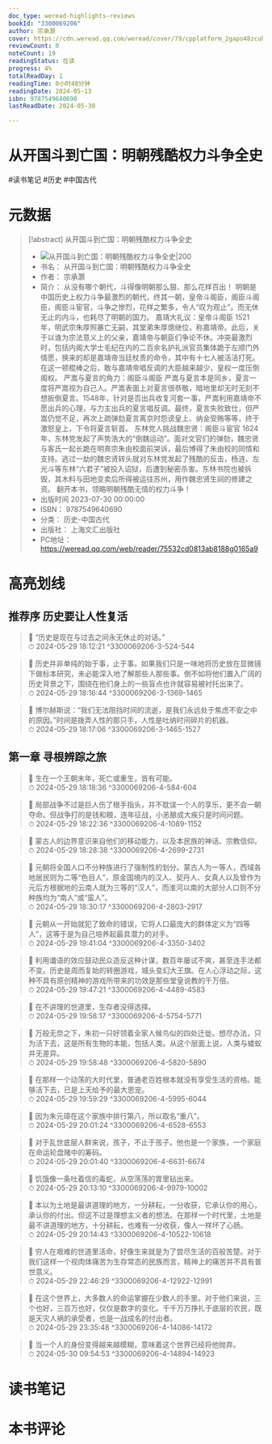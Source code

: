 ```yaml
---
doc_type: weread-highlights-reviews
bookId: "3300069206"
author: 宗承灏
cover: https://cdn.weread.qq.com/weread/cover/79/cpplatform_2gapo48zcuhqc9wb1cvkew/t7_cpplatform_2gapo48zcuhqc9wb1cvkew1693190002.jpg
reviewCount: 0
noteCount: 19
readingStatus: 在读
progress: 4%
totalReadDay: 1
readingTime: 0小时48分钟
readingDate: 2024-05-13
isbn: 9787549640690
lastReadDate: 2024-05-30

---
```


# 从开国斗到亡国：明朝残酷权力斗争全史


#读书笔记 #历史 #中国古代

# 元数据
> [!abstract] 从开国斗到亡国：明朝残酷权力斗争全史
> - ![ 从开国斗到亡国：明朝残酷权力斗争全史|200](https://cdn.weread.qq.com/weread/cover/79/cpplatform_2gapo48zcuhqc9wb1cvkew/t7_cpplatform_2gapo48zcuhqc9wb1cvkew1693190002.jpg)
> - 书名： 从开国斗到亡国：明朝残酷权力斗争全史
> - 作者： 宗承灏
> - 简介： 从没有哪个朝代，斗得像明朝那么狠、那么花样百出！
明朝是中国历史上权力斗争最激烈的朝代，终其一朝，皇帝斗阁臣，阁臣斗阁臣，阁臣斗宦官，斗争之惨烈，花样之繁多，令人“叹为观止”。而无休无止的内斗，也耗尽了明朝的国力。
嘉靖大礼议：皇帝斗阁臣
1521年，明武宗朱厚照暴亡无嗣，其堂弟朱厚熜继位，称嘉靖帝。此后，关于以谁为宗法意义上的父亲，嘉靖帝与朝臣们争论不休。冲突最激烈时，包括内阁大学士毛纪在内的二百余名护礼派官员集体跪于左顺门外情愿，换来的却是嘉靖帝当廷杖责的命令，其中有十七人被活活打死。在这一顿棍棒之后，敢与嘉靖帝唱反调的大臣越来越少，皇权一度压倒阁权。
严嵩与夏言的角力：阁臣斗阁臣
严嵩与夏言本是同乡，夏言一度将严嵩视为自己人。严嵩表面上对夏言很恭敬，暗地里却无时无刻不想扳倒夏言。1548年，针对是否出兵收复河套一事，严嵩利用嘉靖帝不愿出兵的心理，与力主出兵的夏言唱反调。最终，夏言失败致仕，但严嵩仍觉不足，再次上疏弹劾夏言离京时怨谤皇上、纳金受贿等等，终于激怒皇上，下令将夏言斩首。
东林党人挑战魏忠贤：阁臣斗宦官
1624年，东林党发起了声势浩大的“倒魏运动”。面对文官们的弹劾，魏忠贤与客氏一起长跪在明熹宗朱由校面前哭诉，最后博得了朱由校的同情和支持。逃过一劫的魏忠贤转头就对东林党发起了残酷的反击，杨涟、左光斗等东林“六君子”被投入诏狱，后遭到秘密杀害。东林书院也被拆毁，其木料与田地变卖后所得被运往苏州，用作魏忠贤生祠的修建之资。
翻开本书，领略明朝残酷无情的权力斗争！
> - 出版时间 2023-07-30 00:00:00
> - ISBN： 9787549640690
> - 分类： 历史-中国古代
> - 出版社： 上海文汇出版社
> - PC地址：https://weread.qq.com/web/reader/75532cd0813ab8188g0165a9

# 高亮划线


## 推荐序 历史要让人性复活

> 📌 “历史是现在与过去之间永无休止的对话。”  
> ⏱ 2024-05-29 18:12:21 ^3300069206-3-524-544

> 📌 历史并非单纯的始于事，止于事。如果我们只是一味地将历史放在显微镜下做标本研究，未必能深入地了解那些人那些事。倒不如将他们置入广阔的历史背景之下，围绕在他们身上的一些盲点也许就容易被衬托出来了。  
> ⏱ 2024-05-29 18:16:44 ^3300069206-3-1369-1465

> 📌 博尔赫斯说：“我们无法阻挡时间的流逝，是我们永远处于焦虑不安之中的原因。”时间是拨弄人性的那只手，人性是吐纳时间碎片的机器。  
> ⏱ 2024-05-29 18:17:06 ^3300069206-3-1465-1527

## 第一章 寻根辨踪之旅

> 📌 生在一个王朝末年，死亡或重生，皆有可能。  
> ⏱ 2024-05-29 18:18:36 ^3300069206-4-584-604

> 📌 局部战争不过是巨人伤了根手指头，并不耽误一个人的享乐，更不会一朝夺命。但战争打的是钱和粮，连年征战，小恙酿成大疾只是时间问题。  
> ⏱ 2024-05-29 18:22:36 ^3300069206-4-1089-1152

> 📌 蒙古人的边界意识来自他们的移动能力，以及本民族的神话、宗教信仰。  
> ⏱ 2024-05-29 18:28:38 ^3300069206-4-2699-2731

> 📌 元朝将全国人口不分种族进行了强制性的划分。蒙古人为一等人，西域各地居民则为二等“色目人”，原金国境内的汉人、契丹人、女真人以及曾作为元后方根据地的云南人就为三等的“汉人”，而淮河以南的大部分人口则不分种族均为“南人”或“蛮人”。  
> ⏱ 2024-05-29 18:30:17 ^3300069206-4-2803-2917

> 📌 元朝从一开始就犯了致命的错误，它将人口最庞大的群体定义为“四等人”，这等于是为自己培养起最具潜力的对手。  
> ⏱ 2024-05-29 19:41:04 ^3300069206-4-3350-3402

> 📌 利用谶语的效应鼓动民众造反这种计谋，数百年屡试不爽，甚至连手法都不变。历史是周而复始的转圈游戏，城头变幻大王旗。在人心浮动之际，这种不具有原创精神的游戏所带来的功效是那些堂皇说教的千万倍。  
> ⏱ 2024-05-29 19:47:21 ^3300069206-4-4489-4583

> 📌 在不讲理的世道里，生存者没得选择。  
> ⏱ 2024-05-29 19:58:17 ^3300069206-4-5754-5771

> 📌 万般无奈之下，朱初一只好领着全家人候鸟似的四处迁徙。想尽办法，只为活下去，这是所有生物的本能，包括人类。从这个层面上说，人类与蝼蚁并无差异。  
> ⏱ 2024-05-29 19:58:48 ^3300069206-4-5820-5890

> 📌 在那样一个动荡的大时代里，普通老百姓根本就没有享受生活的资格。能够活下去，已是上天给予的最大恩宠。  
> ⏱ 2024-05-29 19:59:29 ^3300069206-4-5995-6044

> 📌 因为朱元璋在这个家族中排行第八，所以取名“重八”。  
> ⏱ 2024-05-29 20:01:24 ^3300069206-4-6528-6553

> 📌 对于乱世底层人群来说，孩子，不止于孩子。他也是一个家族，一个家庭在命运轮盘赌中的筹码。  
> ⏱ 2024-05-29 20:01:40 ^3300069206-4-6631-6674

> 📌 饥饿像一条吐着信的毒蛇，从空荡荡的胃里钻出来。  
> ⏱ 2024-05-29 20:13:10 ^3300069206-4-9979-10002

> 📌 本以为土地是最讲道理的地方，一分耕耘，一分收获，它承认你的用心，承认你的付出。但这不过是理想主义者的想法。在那样一个时代里，土地是最不讲道理的地方，十分耕耘，也难有一分收获，像人一样坏了心肠。  
> ⏱ 2024-05-29 20:14:43 ^3300069206-4-10522-10618

> 📌 穷人在艰难的世道里活命，好像生来就是为了尝尽生活的百般苦楚。对于我们这样一个视肉体痛苦为生存常态的民族而言，精神上的痛苦并不具有普世意义。  
> ⏱ 2024-05-29 22:46:29 ^3300069206-4-12922-12991

> 📌 在这个世界上，大多数人的命运掌握在少数人的手里。对于他们来说，三个也好，三百万也好，仅仅是数字的变化。千千万万挣扎于底层的农民，既是天灾人祸的承受者，也是一战成名的付出者。  
> ⏱ 2024-05-29 23:35:48 ^3300069206-4-14086-14172

> 📌 当一个人的身份变得越来越模糊，意味着这个世界已经将他抛弃。  
> ⏱ 2024-05-30 09:54:53 ^3300069206-4-14894-14923



# 读书笔记




# 本书评论

